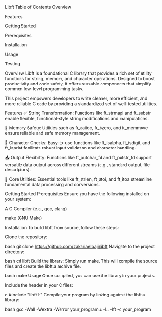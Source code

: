 Libft
Table of Contents
Overview

Features

Getting Started

Prerequisites

Installation

Usage

Testing

Overview
Libft is a foundational C library that provides a rich set of utility functions for string, memory, and character operations. Designed to boost productivity and code safety, it offers reusable components that simplify common low-level programming tasks.

This project empowers developers to write cleaner, more efficient, and more reliable C code by providing a standardized set of well-tested utilities.

Features
✅ String Transformation: Functions like ft_strmapi and ft_substr enable flexible, functional-style string modifications and manipulations.

💾 Memory Safety: Utilities such as ft_calloc, ft_bzero, and ft_memmove ensure reliable and safe memory management.

📍 Character Checks: Easy-to-use functions like ft_isalpha, ft_isdigit, and ft_isprint facilitate robust input validation and character handling.

📤 Output Flexibility: Functions like ft_putchar_fd and ft_putstr_fd support versatile data output across different streams (e.g., standard output, file descriptors).

🔧 Core Utilities: Essential tools like ft_strlen, ft_atoi, and ft_itoa streamline fundamental data processing and conversions.

Getting Started
Prerequisites
Ensure you have the following installed on your system:

A C Compiler (e.g., gcc, clang)

make (GNU Make)

Installation
To build libft from source, follow these steps:

Clone the repository:

bash
git clone https://github.com/zakariaelbaji/libft
Navigate to the project directory:

bash
cd libft
Build the library:
Simply run make. This will compile the source files and create the libft.a archive file.

bash
make
Usage
Once compiled, you can use the library in your projects.

Include the header in your C files:

c
#include "libft.h"
Compile your program by linking against the libft.a library:

bash
gcc -Wall -Wextra -Werror your_program.c -L. -lft -o your_program
